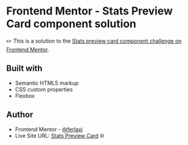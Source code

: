 # Frontend Mentor - Stats Preview Card component solution

✏️ This is a solution to the [Stats preview card component challenge on Frontend Mentor](https://www.frontendmentor.io/challenges/stats-preview-card-component-8JqbgoU62).

## Built with

- Semantic HTML5 markup
- CSS custom properties
- Flexbox

## Author

- Frontend Mentor - [@ferlaxi](https://www.frontendmentor.io/profile/ferlaxi)
- Live Site URL: [Stats Preview Card](https://ferlaxi.github.io/StatsPreviewCardbyFer/) 🌐
